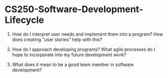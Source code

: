# CS250-Software-Development-Lifecycle

1. How do I interpret user needs and implement them into a program? How does creating "user stories" help with this?



2. How do I approach developing programs? What agile processes do I hope to incorporate into my future development work?


3. What does it mean to be a good team member in software development?
